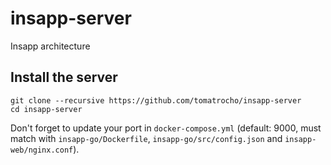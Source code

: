# insapp-server

Insapp architecture

## Install the server

    git clone --recursive https://github.com/tomatrocho/insapp-server
    cd insapp-server

Don't forget to update your port in `docker-compose.yml` (default: 9000, must match with `insapp-go/Dockerfile`, `insapp-go/src/config.json` and `insapp-web/nginx.conf`).
